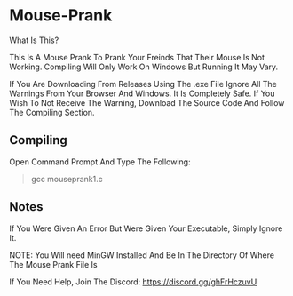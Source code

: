 # Mouse-Prank

What Is This?

This Is A Mouse Prank To Prank Your Freinds That Their Mouse Is Not Working. Compiling Will Only Work On Windows But Running It May Vary.

If You Are Downloading From Releases Using The .exe File Ignore All The Warnings From Your Browser And Windows. It Is Completely Safe. If You Wish To Not Receive The Warning, Download The Source Code And Follow The Compiling Section.

## Compiling

Open Command Prompt And Type The Following:

> gcc mouseprank1.c

## Notes

If You Were Given An Error But Were Given Your Executable, Simply Ignore It.

NOTE: You Will need MinGW Installed And Be In The Directory Of Where The Mouse Prank File Is

If You Need Help, Join The Discord: https://discord.gg/ghFrHczuvU
